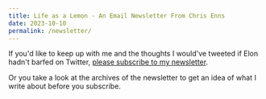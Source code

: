 ```yaml
---
title: Life as a Lemon - An Email Newsletter From Chris Enns
date: 2023-10-10
permalink: /newsletter/
---
```


If you'd like to keep up with me and the thoughts I would've tweeted if Elon hadn't barfed on Twitter, <a href="https://buttondown.email/lemonpodcasting?tag=frommyblog">please subscribe to my newsletter</a>. 

Or you take a look <a herf="https://buttondown.email/lemonpodcasting/archive/">at the archives of the newsletter to get an idea of what I write about</a> before you subscribe.